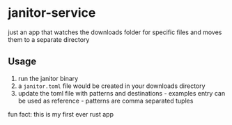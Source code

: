 # janitor-service

just an app that watches the downloads folder for specific files and moves them to a separate directory

## Usage

1. run the janitor binary
2. a `janitor.toml` file would be created in your downloads directory
3. update the toml file with patterns and destinations - examples entry can be used as reference - patterns are comma separated tuples

fun fact: this is my first ever rust app
